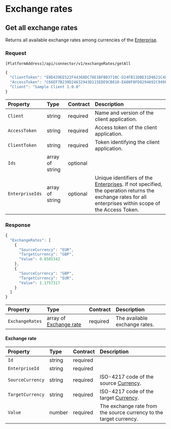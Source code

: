 <!-- AUTOMATICALLY GENERATED, DO NOT MODIFY -->
# Exchange rates

## Get all exchange rates

Returns all available exchange rates among currencies of the [Enterprise](https://mews-systems.gitbook.io/connector-api/operations/configuration/#enterprise).

### Request

`[PlatformAddress]/api/connector/v1/exchangeRates/getAll`

```javascript
{
  "ClientToken": "E0D439EE522F44368DC78E1BFB03710C-D24FB11DBE31D4621C4817E028D9E1D",
  "AccessToken": "C66EF7B239D24632943D115EDE9CB810-EA00F8FD8294692C940F6B5A8F9453D",
  "Client": "Sample Client 1.0.0"
}
```

| Property | Type | Contract | Description |
| :-- | :-- | :-- | :-- |
| `Client` | string | required | Name and version of the client application. |
| `AccessToken` | string | required | Access token of the client application. |
| `ClientToken` | string | required | Token identifying the client application. |
| `Ids` | array of string | optional |  |
| `EnterpriseIds` | array of string | optional | Unique identifiers of the [Enterprises](https://mews-systems.gitbook.io/connector-api/operations/configuration/#enterprise). If not specified, the operation returns the exchange rates for all enterprises within scope of the Access Token. |

### Response

```javascript
{
  "ExchangeRates": [
    {
      "SourceCurrency": "EUR",
      "TargetCurrency": "GBP",
      "Value": 0.8505342
    },
    {
      "SourceCurrency": "GBP",
      "TargetCurrency": "EUR",
      "Value": 1.1757317
    }
  ]
}
```

| Property | Type | Contract | Description |
| :-- | :-- | :-- | :-- |
| `ExchangeRates` | array of [Exchange rate](#exchange-rate) | required | The available exchange rates. |

#### Exchange rate

| Property | Type | Contract | Description |
| :-- | :-- | :-- | :-- |
| `Id` | string | required |  |
| `EnterpriseId` | string | required |  |
| `SourceCurrency` | string | required | ISO-4217 code of the source [Currency](https://mews-systems.gitbook.io/connector-api/operations/currencies/#currency). |
| `TargetCurrency` | string | required | ISO-4217 code of the target [Currency](https://mews-systems.gitbook.io/connector-api/operations/currencies/#currency). |
| `Value` | number | required | The exchange rate from the source currency to the target currency. |

